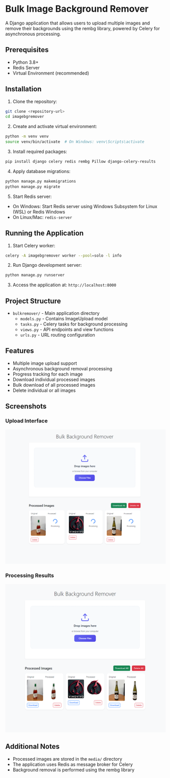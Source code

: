 # Bulk Image Background Remover

A Django application that allows users to upload multiple images and remove their backgrounds using the rembg library, powered by Celery for asynchronous processing.

## Prerequisites

- Python 3.8+
- Redis Server
- Virtual Environment (recommended)

## Installation

1. Clone the repository:
```bash
git clone <repository-url>
cd imagebgremover
```

2. Create and activate virtual environment:
```bash
python -m venv venv
source venv/bin/activate  # On Windows: venv\Scripts\activate
```

3. Install required packages:
```bash
pip install django celery redis rembg Pillow django-celery-results
```

4. Apply database migrations:
```bash
python manage.py makemigrations
python manage.py migrate
```

5. Start Redis server:
- On Windows: Start Redis server using Windows Subsystem for Linux (WSL) or Redis Windows
- On Linux/Mac: `redis-server`

## Running the Application

1. Start Celery worker:
```bash
celery -A imagebgremover worker --pool=solo -l info
```

2. Run Django development server:
```bash
python manage.py runserver
```

3. Access the application at: `http://localhost:8000`

## Project Structure

- `bulkremover/` - Main application directory
  - `models.py` - Contains ImageUpload model
  - `tasks.py` - Celery tasks for background processing
  - `views.py` - API endpoints and view functions
  - `urls.py` - URL routing configuration

## Features

- Multiple image upload support
- Asynchronous background removal processing
- Progress tracking for each image
- Download individual processed images
- Bulk download of all processed images
- Delete individual or all images

## Screenshots

### Upload Interface
![Upload Interface](screenshots/s1.png)

### Processing Results
![Processing Results](screenshots/s2.png)

## Additional Notes

- Processed images are stored in the `media/` directory
- The application uses Redis as message broker for Celery
- Background removal is performed using the rembg library

